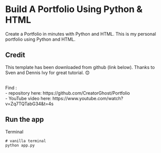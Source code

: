 # Build A Portfolio Using Python & HTML
Create a Portfolio in minutes with Python and HTML. This is my personal portfolio using Python and HTML.<br>

## Credit
This template has been downloaded from github (link below). Thanks to Sven and Dennis Ivy for great tutorial. 😊

<br>
Find :<br>
- repository here: https://github.com/CreatorGhost/Portfolio
<br>
- YouTube video here: https://www.youtube.com/watch?v=Zq7TQTabG34&t=4s

## Run the app
Terminal
```
# vanilla terminal
python app.py
```